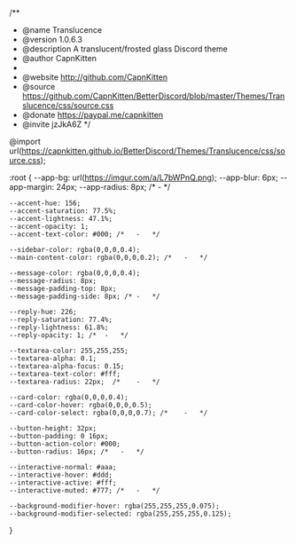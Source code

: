 /**
 * @name Translucence
 * @version 1.0.6.3
 * @description A translucent/frosted glass Discord theme
 * @author CapnKitten
 *
 * @website http://github.com/CapnKitten
 * @source https://github.com/CapnKitten/BetterDiscord/blob/master/Themes/Translucence/css/source.css
 * @donate https://paypal.me/capnkitten
 * @invite jzJkA6Z
 */

@import url(https://capnkitten.github.io/BetterDiscord/Themes/Translucence/css/source.css);

:root {
	--app-bg: url(https://imgur.com/a/L7bWPnQ.png);
	--app-blur: 6px;
	--app-margin: 24px;
	--app-radius: 8px; /*	-	*/
	
	--accent-hue: 156;
	--accent-saturation: 77.5%;
	--accent-lightness: 47.1%;
	--accent-opacity: 1;
	--accent-text-color: #000; /*	-	*/

	--sidebar-color: rgba(0,0,0,0.4);
	--main-content-color: rgba(0,0,0,0.2); /*	-	*/

	--message-color: rgba(0,0,0,0.4);
	--message-radius: 8px;
	--message-padding-top: 8px;
	--message-padding-side: 8px; /*	-	*/
	
	--reply-hue: 226;
	--reply-saturation: 77.4%;
	--reply-lightness: 61.8%;
	--reply-opacity: 1; /*	-	*/

	--textarea-color: 255,255,255;
	--textarea-alpha: 0.1;
	--textarea-alpha-focus: 0.15;
	--textarea-text-color: #fff;
	--textarea-radius: 22px;  /*	-	*/

	--card-color: rgba(0,0,0,0.4);
	--card-color-hover: rgba(0,0,0,0.5);
	--card-color-select: rgba(0,0,0,0.7); /*	-	*/
	
	--button-height: 32px;
	--button-padding: 0 16px;
	--button-action-color: #000;
	--button-radius: 16px; /*	-	*/

	--interactive-normal: #aaa;
	--interactive-hover: #ddd;
	--interactive-active: #fff;
	--interactive-muted: #777; /*	-	*/

	--background-modifier-hover: rgba(255,255,255,0.075);
	--background-modifier-selected: rgba(255,255,255,0.125);
}

